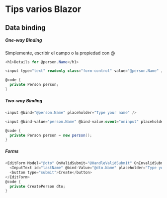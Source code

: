 # Tips varios Blazor

## Data binding

##### One-way Binding

Simplemente, escribir el campo o la propiedad con @
   
```` csharp
<h1>Details for @person.Name</h1>

<input type="text" readonly class="form-control" value="@person.Name" />

@code {
  private Person person;
}
````

##### Two-way Binding

```` csharp
<input @bind="@person.Name" placeholder="Type your name" />

<input @bind-value="person.Name" @bind-value:event="oninput" placeholder="Type your name" /

@code {
  private Person person = new person();
}
````

##### Forms

```` csharp
<EditForm Model="@dto" OnValidSubmit="@HandleValidSubmit" OnInvalidSubmit="@HandleInvalidSubmit">
  <InputText id="lastName" @bind-Value="@dto.Name" placeholder="Type your name" />
  <button type="submit">Create</button>
</EditForm>
@code {
  private CreatePerson dto;
}
````
